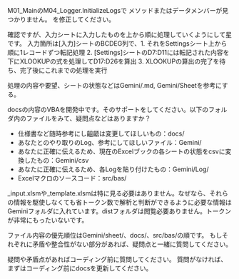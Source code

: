 M01_MainのM04_Logger.InitializeLogsで
メソッドまたはデータメンバーが見つかりません。
を修正してください。

確認ですが、入力シートに入力したものを上から順に処理していくようにして星です。
入力箇所は[入力]シートのBCDEG列で、1. それをSettingsシート上から順に1レコードずつ転記処理
2. [Settings]シートのD7:D11には転記された内容を下にXLOOKUPの式を処理してD17:D26を算出
3. XLOOKUPの算出の完了を待ち、完了後にこれまでの処理を実行

処理の内容や要望、シートの状態などはGemini/.md, Gemini/Sheetを参考にする。

docsの内容のVBAを開発中です。そのサポートをしてください。以下のフォルダ内のファイルをみて、疑問点などはありますか？
- 仕様書など随時参考にし齟齬は変更してほしいもの：docs/
- あなたとのやり取りのLog、参考にしてほしいファイル：Gemini/
- あなたに正確に伝えるため、現在のExcelブックの各シートの状態をcsvに変換したもの：Gemini/csv
- あなたに正確に伝えるため、各Logを貼り付けたもの：Gemini/Log/
- Excelマクロのソースコード：src/bas/


_input.xlsmや_template.xlsmは特に見る必要はありません。なぜなら、それらの情報を駆使しなくても省トークン数で解析と判断ができるように必要な情報はGeminiフォルダに入れています。distフォルダは閲覧必要ありません。トークンが非常にもったいないです。

ファイル内容の優先順位はGemini/sheet/、docs/、src/bas/の順です。
もしそれぞれに矛盾や整合性がない部分があれば、疑問点と一緒に質問してください。

疑問や矛盾点があればコーディング前に質問してください。
質問がなければ、まずはコーディング前にdocsを更新してください。